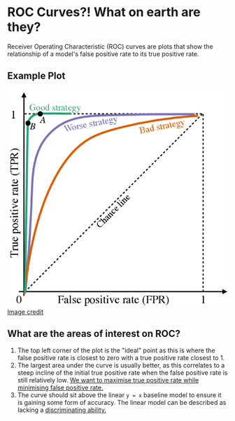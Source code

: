 # ROC Curves?! What on earth are they?
Receiver Operating Characteristic (ROC) curves are plots that show the relationship of a model's false positive rate to its true positive rate.

## Example Plot
![](/../images/roc.png "ROC Curve Example")
[Image credit](https://www.researchgate.net/figure/Three-examples-of-ROC-curves-Two-threshold-levels-labeled-A-and-B-are-identified-on_fig2_347797026)

## What are the areas of interest on ROC?
  1. The top left corner of the plot is the "ideal" point as this is where the false positive rate is closest to zero with a true positive rate closest to 1.
  2. The largest area under the curve is usually better, as this correlates to a steep incline of the initial true positive rate when the false positive rate is still relatively low. [We want to maximise true positive rate while minimising false positive rate.](https://scikit-learn.org/stable/auto_examples/model_selection/plot_roc.html)
  3. The curve should sit above the linear ```y = x``` baseline model to ensure it is gaining some form of accuracy. The linear model can be described as lacking a [discriminating ability.](https://radiopaedia.org/articles/receiver-operating-characteristic-curve)
